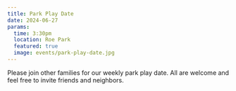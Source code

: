```yaml
---
title: Park Play Date
date: 2024-06-27
params:
  time: 3:30pm
  location: Roe Park
  featured: true
  image: events/park-play-date.jpg
---
```


Please join other families for our weekly park play date. All are welcome and feel free to invite friends and neighbors.

